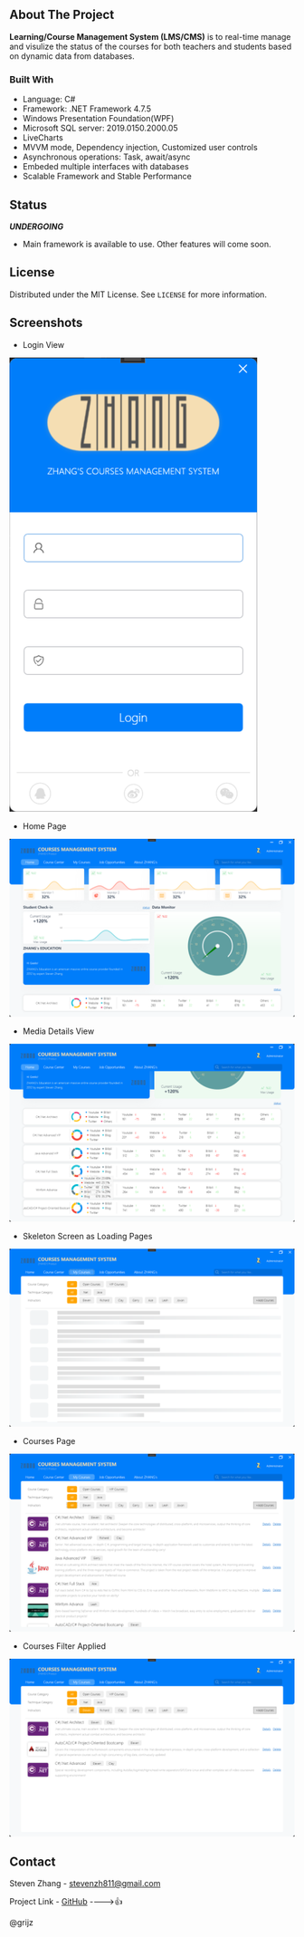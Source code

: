 <!-- ABOUT THE PROJECT -->
## About The Project
__Learning/Course Management System (LMS/CMS)__ is to real-time manage and visulize the status of the courses for both teachers and students based on dynamic data from databases.

### Built With
* Language: C#
* Framework: .NET Framework 4.7.5
* Windows Presentation Foundation(WPF)
* Microsoft SQL server: 2019.0150.2000.05
* LiveCharts
* MVVM mode, Dependency injection, Customized user controls
* Asynchronous operations: Task, await/async
* Embeded multiple interfaces with databases
* Scalable Framework and Stable Performance



<!-- project status -->
## Status
__*UNDERGOING*__
* Main framework is available to use. Other features will come soon.



<!-- LICENSE -->
## License

Distributed under the MIT License. See `LICENSE` for more information.





## Screenshots

* Login View

![image](https://github.com/gritjz/LearningManagmentSystem/blob/11580b25e857703f349235f7bb9353753f084e4e/Screenshots/1.png)

* Home Page

![image](https://github.com/gritjz/LearningManagmentSystem/blob/11580b25e857703f349235f7bb9353753f084e4e/Screenshots/2.png)

* Media Details View

![image](https://github.com/gritjz/LearningManagmentSystem/blob/11580b25e857703f349235f7bb9353753f084e4e/Screenshots/3.png)

* Skeleton Screen as Loading Pages

![image](https://github.com/gritjz/LearningManagmentSystem/blob/11580b25e857703f349235f7bb9353753f084e4e/Screenshots/4.png)

* Courses Page

![image](https://github.com/gritjz/LearningManagmentSystem/blob/11580b25e857703f349235f7bb9353753f084e4e/Screenshots/5.png)

* Courses Filter Applied

![image](https://github.com/gritjz/LearningManagmentSystem/blob/11580b25e857703f349235f7bb9353753f084e4e/Screenshots/6.png)

<!-- CONTACT -->
## Contact

Steven Zhang - stevenzh811@gmail.com

Project Link - [GitHub](https://github.com/gritjz/LearningManagmentSystem) ---->:+1:

@grijz
